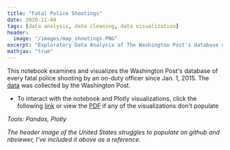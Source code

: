 ```yaml
---
title: "Fatal Police Shootings"
date: 2020-11-04
tags: [data analysis, data cleaning, data visualization]
header:
  image: "/images/map_shootings.PNG" 
excerpt: "Exploratory Data Analysis of The Washington Post's database documenting every fatal shooting by an on-duty police officer since Jan. 1, 2015. _Tools: Pandas, Plotly_"
mathjax: "true"
---
```

This notebook examines and visualizes the Washington Post's database of every fatal police shooting by an on-duty officer since Jan. 1, 2015. The [data](https://github.com/washingtonpost/data-police-shootings/blob/master/fatal-police-shootings-data.csv) was collected by the Washington Post. 
 
- To interact with the notebook and Plotly visualizations, click the following [link](https://nbviewer.jupyter.org/github/mdreck/mdreck.github.io/blob/master/police_shootings/wp_police_shootings.ipynb#) or view the [PDF](https://github.com/mdreck/mdreck.github.io/blob/master/police_shootings/wp_police_shootings.pdf) if any of the visualizations don't populate

_Tools: Pandas, Plotly_

*The header image of the United States struggles to populate on github and nbviewer, I've included it above as a reference.*
